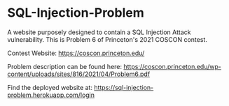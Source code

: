 # SQL-Injection-Problem
A website purposely designed to contain a SQL Injection Attack vulnerability. This is Problem 6 of Princeton's 2021 COSCON contest.

Contest Website: https://coscon.princeton.edu/

Problem description can be found here: https://coscon.princeton.edu/wp-content/uploads/sites/816/2021/04/Problem6.pdf

Find the deployed website at: https://sql-injection-problem.herokuapp.com/login